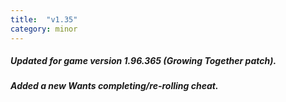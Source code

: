 ```yaml
---
title:  "v1.35"
category: minor
---
```

##### Updated for game version 1.96.365 (Growing Together patch).
##### Added a new Wants completing/re-rolling cheat.
